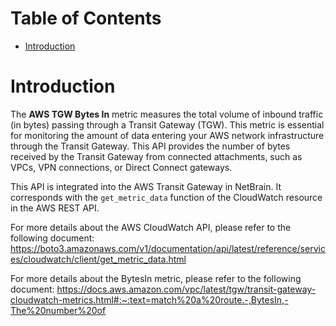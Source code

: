 # Table of Contents
- [Introduction](#introduction)


# Introduction <a name="introduction"></a>
The <b>AWS TGW Bytes In</b> metric measures the total volume of inbound traffic (in bytes) passing through a Transit Gateway (TGW). This metric is essential for monitoring the amount of data entering your AWS network infrastructure through the Transit Gateway. This API provides the number of bytes received by the Transit Gateway from connected attachments, such as VPCs, VPN connections, or Direct Connect gateways.

This API is integrated into the AWS Transit Gateway in NetBrain. It corresponds with the `get_metric_data` function of the CloudWatch resource in the AWS REST API.



For more details about the AWS CloudWatch API, please refer to the following document: https://boto3.amazonaws.com/v1/documentation/api/latest/reference/services/cloudwatch/client/get_metric_data.html

For more details about the BytesIn metric, please refer to the following document: https://docs.aws.amazon.com/vpc/latest/tgw/transit-gateway-cloudwatch-metrics.html#:~:text=match%20a%20route.-,BytesIn,-The%20number%20of